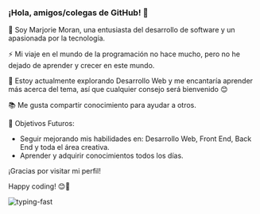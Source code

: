 ### ¡Hola, amigos/colegas de GitHub! 👋

💬 Soy Marjorie Moran, una entusiasta del desarrollo de software y un apasionada por la tecnología.

⚡ Mi viaje en el mundo de la programación no hace mucho, pero no he dejado de aprender y crecer en este mundo.

🌱 Estoy actualmente explorando Desarrollo Web y me encantaría aprender más acerca del tema, 
así que cualquier consejo será bienvenido 😊

📚 Me gusta compartir conocimiento para ayudar a otros.

🎯 Objetivos Futuros:
- Seguir mejorando mis habilidades en: Desarrollo Web, Front End, Back End y toda el área creativa.
- Aprender y adquirir conocimientos todos los días. 

¡Gracias por visitar mi perfil!

Happy coding! 😊🚀


![typing-fast](https://github.com/MarjorieMoran-UMG/MarjorieMoran-UMG/assets/79346379/7a9f6d5e-f444-4df1-b9b1-c9fa823216c8)

